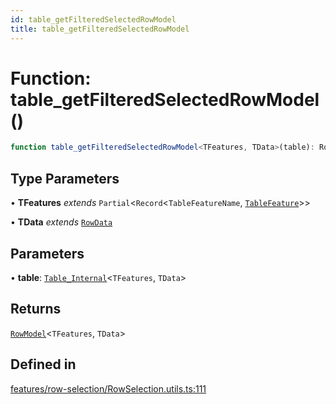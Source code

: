 ```yaml
---
id: table_getFilteredSelectedRowModel
title: table_getFilteredSelectedRowModel
---
```


# Function: table\_getFilteredSelectedRowModel()

```ts
function table_getFilteredSelectedRowModel<TFeatures, TData>(table): RowModel<TFeatures, TData>
```

## Type Parameters

• **TFeatures** *extends* `Partial`\<`Record`\<`TableFeatureName`, [`TableFeature`](../interfaces/tablefeature.md)\>\>

• **TData** *extends* [`RowData`](../type-aliases/rowdata.md)

## Parameters

• **table**: [`Table_Internal`](../type-aliases/table_internal.md)\<`TFeatures`, `TData`\>

## Returns

[`RowModel`](../interfaces/rowmodel.md)\<`TFeatures`, `TData`\>

## Defined in

[features/row-selection/RowSelection.utils.ts:111](https://github.com/TanStack/table/blob/main/packages/table-core/src/features/row-selection/RowSelection.utils.ts#L111)
